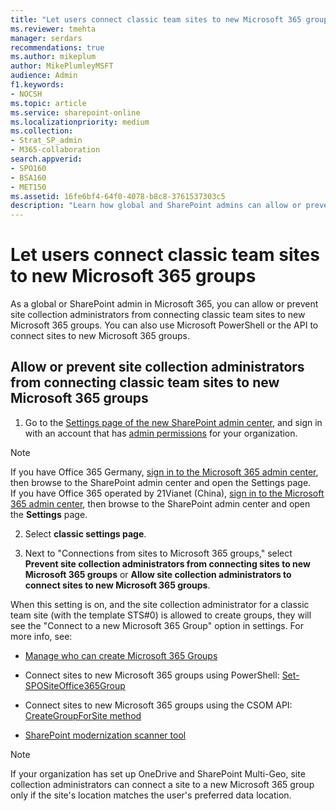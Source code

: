 ```yaml
---
title: "Let users connect classic team sites to new Microsoft 365 groups"
ms.reviewer: tmehta
manager: serdars
recommendations: true
ms.author: mikeplum
author: MikePlumleyMSFT
audience: Admin
f1.keywords:
- NOCSH
ms.topic: article
ms.service: sharepoint-online
ms.localizationpriority: medium
ms.collection:  
- Strat_SP_admin
- M365-collaboration
search.appverid:
- SPO160
- BSA160
- MET150
ms.assetid: 16fe6bf4-64f0-4078-b8c8-3761537303c5
description: "Learn how global and SharePoint admins can allow or prevent site collection administrators from connecting classing team sites to new Microsoft 365 groups."
---
```


# Let users connect classic team sites to new Microsoft 365 groups

As a global or SharePoint admin in Microsoft 365, you can allow or prevent site collection administrators from connecting classic team sites to new Microsoft 365 groups. You can also use Microsoft PowerShell or the API to connect sites to new Microsoft 365 groups.
  
## Allow or prevent site collection administrators from connecting classic team sites to new Microsoft 365 groups

1. Go to the [Settings page of the new SharePoint admin center](https://admin.microsoft.com/sharepoint?page=settings&modern=true), and sign in with an account that has [admin permissions](./sharepoint-admin-role.md) for your organization.

>[!NOTE]
>If you have Office 365 Germany, [sign in to the Microsoft 365 admin center](https://go.microsoft.com/fwlink/p/?linkid=848041), then browse to the SharePoint admin center and open the Settings page. <br>If you have Office 365 operated by 21Vianet (China), [sign in to the Microsoft 365 admin center](https://go.microsoft.com/fwlink/p/?linkid=850627), then browse to the SharePoint admin center and open the **Settings** page.
    
2. Select **classic settings page**.
    
3. Next to "Connections from sites to Microsoft 365 groups," select **Prevent site collection administrators from connecting sites to new Microsoft 365 groups** or **Allow site collection administrators to connect sites to new Microsoft 365 groups**.
    
When this setting is on, and the site collection administrator for a classic team site (with the template STS#0) is allowed to create groups, they will see the "Connect to a new Microsoft 365 Group" option in settings. For more info, see:
  
- [Manage who can create Microsoft 365 Groups](/office365/admin/create-groups/manage-creation-of-groups)
    
- Connect sites to new Microsoft 365 groups using PowerShell: [Set-SPOSiteOffice365Group](/powershell/module/sharepoint-online/Set-SPOSiteOffice365Group)
    
- Connect sites to new Microsoft 365 groups using the CSOM API: [CreateGroupForSite method](/sharepoint/dev/features/groupify/groupify-csom)
    
- [SharePoint modernization scanner tool](https://go.microsoft.com/fwlink/?linkid=873066)
    
> [!NOTE]
> If your organization has set up OneDrive and SharePoint Multi-Geo, site collection administrators can connect a site to a new Microsoft 365 group only if the site's location matches the user's preferred data location.